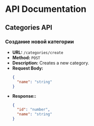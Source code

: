 # API Documentation

## Categories API

### Создание новой категории

- **URL:** `/categories/create`
- **Method:** `POST`
- **Description:** Creates a new category.
- **Request Body:**
  ```json
  {
  	"name": "string"
  }
  ```
- **Response::**
  ```json
  {
  	"id": "number",
  	"name": "string"
  }
  ```
